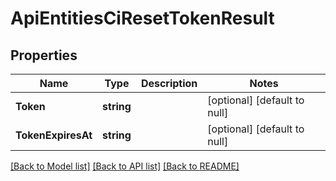 # ApiEntitiesCiResetTokenResult

## Properties
Name | Type | Description | Notes
------------ | ------------- | ------------- | -------------
**Token** | **string** |  | [optional] [default to null]
**TokenExpiresAt** | **string** |  | [optional] [default to null]

[[Back to Model list]](../README.md#documentation-for-models) [[Back to API list]](../README.md#documentation-for-api-endpoints) [[Back to README]](../README.md)


